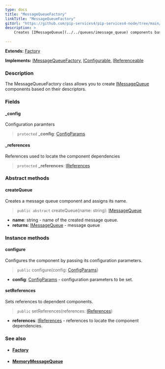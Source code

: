 ```yaml
---
type: docs
title: "MessageQueueFactory"
linkTitle: "MessageQueueFactory"
gitUrl: "https://github.com/pip-services4/pip-services4-node/tree/main/pip-services4-messaging-node"
description: >
    Creates [IMessageQueue](../../queues/imessage_queue) components based on their descriptors.
   
---
```


**Extends:** [Factory](../../../components/build/factory)  

**Implements:** [IMessageQueueFactory](../imessage_queue_factory), [IConfigurable](../../../commons/config/iconfigurable), [IReferenceable](../../../commons/refer/ireferenceable)

### Description

The MessageQueueFactory class allows you to create [IMessageQueue](../../queues/imessage_queue) components based on their descriptors.

### Fields

<span class="hide-title-link">

#### _config
Configuration paramters

> `protected` **_config**: [ConfigParams](../../../commons/config/config_params)

#### _references
References used to locate the component dependencies
> `protected` **_references**: [IReferences](../../../commons/refer/ireferences) 

</span>

### Abstract methods

#### createQueue
Creates a message queue component and assigns its name.

> `public abstract` createQueue(name: string):  [IMessageQueue](../../queues/imessage_queue)

- **name**: string - name of the created message queue.
- **returns**: [IMessageQueue](../../queues/imessage_queue) - message queue

### Instance methods

#### configure
Configures the component by passing its configuration parameters.

> `public` configure(config: [ConfigParams](../../../commons/config/config_params))

- **config**: [ConfigParams](../../../commons/config/config_params) -  configuration parameters to be set.

#### setReferences
Sets references to dependent components.

> `public` setReferences(references: [IReferences](../../../commons/refer/ireferences))

- **references**: [IReferences](../../../commons/refer/ireferences) - references to locate the component dependencies.


### See also
- #### [Factory](../../../components/build/factory)
- #### [MemoryMessageQueue](../../queues/message_queue)

